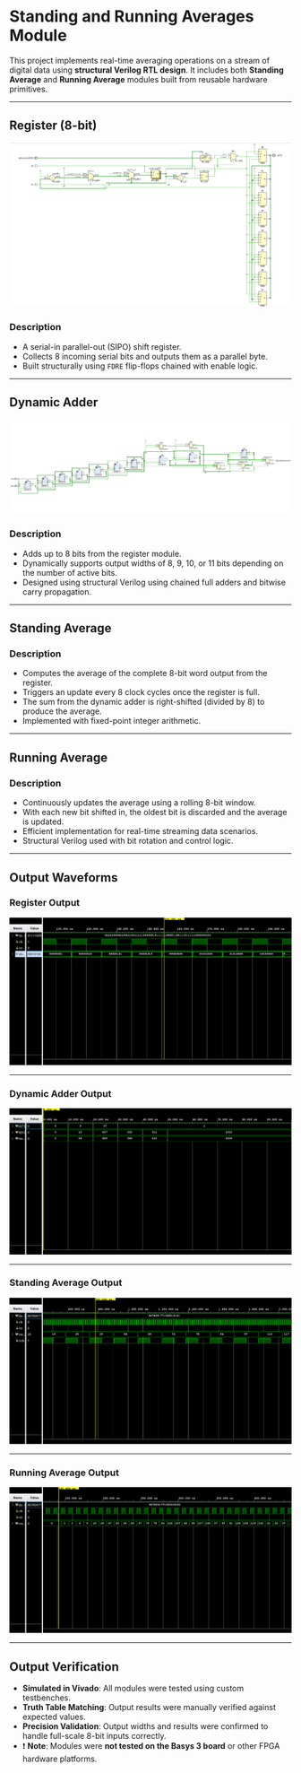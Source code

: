 # Standing and Running Averages Module

This project implements real-time averaging operations on a stream of digital data using **structural Verilog RTL design**. It includes both **Standing Average** and **Running Average** modules built from reusable hardware primitives.

---

## Register (8-bit)

![Register Schematic](results/register_8bit.png)

### Description
- A serial-in parallel-out (SIPO) shift register.
- Collects 8 incoming serial bits and outputs them as a parallel byte.
- Built structurally using `FDRE` flip-flops chained with enable logic.

---

## Dynamic Adder

![Dynamic Adder Schematic](results/dynamic_adder.png)

### Description
- Adds up to 8 bits from the register module.
- Dynamically supports output widths of 8, 9, 10, or 11 bits depending on the number of active bits.
- Designed using structural Verilog using chained full adders and bitwise carry propagation.

---

## Standing Average



### Description
- Computes the average of the complete 8-bit word output from the register.
- Triggers an update every 8 clock cycles once the register is full.
- The sum from the dynamic adder is right-shifted (divided by 8) to produce the average.
- Implemented with fixed-point integer arithmetic.

---

## Running Average



### Description
- Continuously updates the average using a rolling 8-bit window.
- With each new bit shifted in, the oldest bit is discarded and the average is updated.
- Efficient implementation for real-time streaming data scenarios.
- Structural Verilog used with bit rotation and control logic.

---

## Output Waveforms

### Register Output

![Register Output](results/register_8bit_output.png)

---

### Dynamic Adder Output

![Dynamic Adder Output](results/dynamic_adder_output.png)

---

### Standing Average Output

![Standing Average Output](results/standing_average_output.png)

---

### Running Average Output

![Running Average Output](results/running_average_output.png)

---

## Output Verification

- **Simulated in Vivado**: All modules were tested using custom testbenches.
- **Truth Table Matching**: Output results were manually verified against expected values.
- **Precision Validation**: Output widths and results were confirmed to handle full-scale 8-bit inputs correctly.
- ❗ **Note**: Modules were **not tested on the Basys 3 board** or other FPGA hardware platforms.
